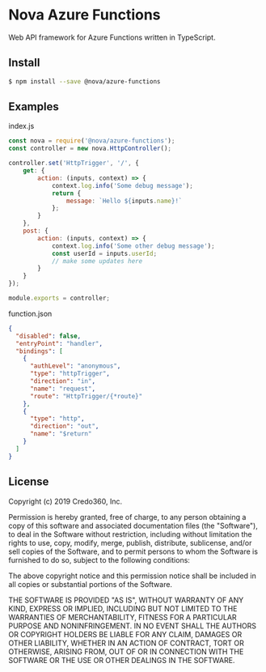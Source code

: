 # Nova Azure Functions
Web API framework for Azure Functions written in TypeScript.

## Install

```sh
$ npm install --save @nova/azure-functions
```

## Examples

index.js
```JavaScript
const nova = require('@nova/azure-functions');
const controller = new nova.HttpController();

controller.set('HttpTrigger', '/', {
    get: {
        action: (inputs, context) => {
            context.log.info('Some debug message');
            return {
                message: `Hello ${inputs.name}!`
            };
        }
    },
    post: {
        action: (inputs, context) => {
            context.log.info('Some other debug message');
            const userId = inputs.userId;
            // make some updates here
        }
    }
});

module.exports = controller;
```

function.json
```JSON
{
  "disabled": false,
  "entryPoint": "handler",
  "bindings": [
    {
      "authLevel": "anonymous",
      "type": "httpTrigger",
      "direction": "in",
      "name": "request",
      "route": "HttpTrigger/{*route}"
    },
    {
      "type": "http",
      "direction": "out",
      "name": "$return"
    }
  ]
}

```


## License
Copyright (c) 2019 Credo360, Inc.

Permission is hereby granted, free of charge, to any person obtaining a copy of this software and associated documentation files (the "Software"), to deal in the Software without restriction, including without limitation the rights to use, copy, modify, merge, publish, distribute, sublicense, and/or sell copies of the Software, and to permit persons to whom the Software is furnished to do so, subject to the following conditions:

The above copyright notice and this permission notice shall be included in all copies or substantial portions of the Software.

THE SOFTWARE IS PROVIDED "AS IS", WITHOUT WARRANTY OF ANY KIND, EXPRESS OR IMPLIED, INCLUDING BUT NOT LIMITED TO THE WARRANTIES OF MERCHANTABILITY, FITNESS FOR A PARTICULAR PURPOSE AND NONINFRINGEMENT. IN NO EVENT SHALL THE AUTHORS OR COPYRIGHT HOLDERS BE LIABLE FOR ANY CLAIM, DAMAGES OR OTHER LIABILITY, WHETHER IN AN ACTION OF CONTRACT, TORT OR OTHERWISE, ARISING FROM, OUT OF OR IN CONNECTION WITH THE SOFTWARE OR THE USE OR OTHER DEALINGS IN THE SOFTWARE.